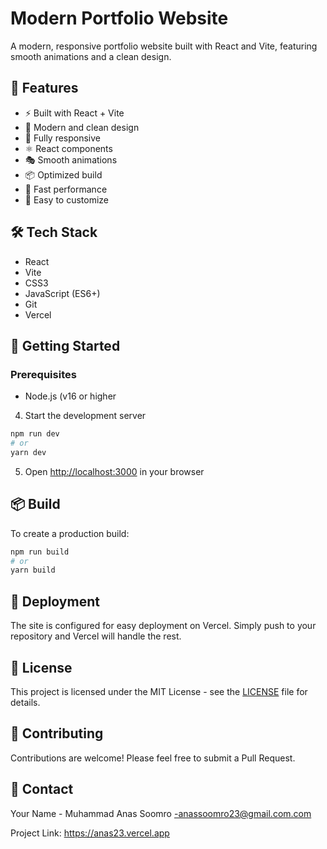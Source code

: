 # Modern Portfolio Website

A modern, responsive portfolio website built with React and Vite, featuring smooth animations and a clean design.

## 🚀 Features

- ⚡️ Built with React + Vite
- 🎨 Modern and clean design
- 📱 Fully responsive
- ⚛️ React components
- 🎭 Smooth animations
- 📦 Optimized build
- 🚀 Fast performance
- 📝 Easy to customize

## 🛠️ Tech Stack

- React
- Vite
- CSS3
- JavaScript (ES6+)
- Git
- Vercel

## 🏁 Getting Started

### Prerequisites

- Node.js (v16 or higher

4. Start the development server
```bash
npm run dev
# or
yarn dev
```

5. Open [http://localhost:3000](http://localhost:3000) in your browser

## 📦 Build

To create a production build:

```bash
npm run build
# or
yarn build
```

## 🚀 Deployment

The site is configured for easy deployment on Vercel. Simply push to your repository and Vercel will handle the rest.

## 📝 License

This project is licensed under the MIT License - see the [LICENSE](LICENSE) file for details.

## 👥 Contributing

Contributions are welcome! Please feel free to submit a Pull Request.

## 📧 Contact

Your Name - Muhammad Anas Soomro -anassoomro23@gmail.com.com

Project Link: https://anas23.vercel.app